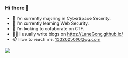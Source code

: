 ### Hi there 👋

- 🔭 I’m currently majoring in CyberSpace Security.
- 🌱 I’m currently learning Web Security.
- 👯 I’m looking to collaborate on CTF.
- 🧑‍💻 I usually write blogs on https://LaneGong.github.io/
- 📫 How to reach me: 1332625066@qq.com

<img align="left" src="https://github-readme-stats.vercel.app/api?username=LaneGong&include_all_commits=true&count_private-true&custom_title=LaneGong'%20GitHub%20Stats&line_height=30&show_icons=true&hide_border=true&bg_color=192133&title_color=efb752&icon_color=efb752&text_color=70bed9">
